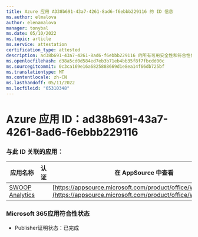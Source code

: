 ```yaml
---
title: Azure 应用 AD38b691-43a7-4261-8ad6-f6ebbb229116 的 ID 信息
ms.author: elmalova
author: elenamalova
manager: tonybal
ms.date: 05/10/2022
ms.topic: article
ms.service: attestation
certification_type: attested
description: ad38b691-43a7-4261-8ad6-f6ebbb229116 的所有可用安全性和符合性信息。
ms.openlocfilehash: d38a5cd0d584ed7eb3b71eb4bb35f8f7fbcdd00c
ms.sourcegitcommit: 0c3ca169e16a6825888669d1e8ea14f66db725bf
ms.translationtype: MT
ms.contentlocale: zh-CN
ms.lasthandoff: 05/11/2022
ms.locfileid: "65310348"
---
```

# <a name="azure-app-id-ad38b691-43a7-4261-8ad6-f6ebbb229116"></a>Azure 应用 ID：ad38b691-43a7-4261-8ad6-f6ebbb229116


### <a name="apps-associated-with-this-id"></a>与此 ID 关联的应用：
| **应用名称** | **认证** | **在 AppSource 中查看** |
|--------------|---------------|-----------------------|
| [SWOOP Analytics](../forward/WA200000877.md) |  | [https://appsource.microsoft.com/product/office/WA200000877](https://appsource.microsoft.com/product/office/WA200000877) |

### <a name="microsoft-365-app-compliance-status"></a>Microsoft 365应用符合性状态
- Publisher证明状态：已完成
